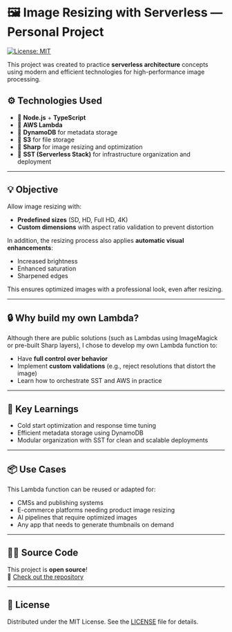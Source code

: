 # 🖼️ Image Resizing with Serverless — Personal Project  
[![License: MIT](https://img.shields.io/badge/License-MIT-yellow.svg)](LICENSE)

This project was created to practice **serverless architecture** concepts using modern and efficient technologies for high-performance image processing.

## ⚙️ Technologies Used

- 🔹 **Node.js** + **TypeScript**
- 🔹 **AWS Lambda**
- 🔹 **DynamoDB** for metadata storage
- 🔹 **S3** for file storage
- 🔹 **Sharp** for image resizing and optimization
- 🔹 **SST (Serverless Stack)** for infrastructure organization and deployment

---

## 💡 Objective

Allow image resizing with:

- **Predefined sizes** (SD, HD, Full HD, 4K)
- **Custom dimensions** with aspect ratio validation to prevent distortion

In addition, the resizing process also applies **automatic visual enhancements**:

- Increased brightness
- Enhanced saturation
- Sharpened edges

This ensures optimized images with a professional look, even after resizing.

---

## 🔒 Why build my own Lambda?

Although there are public solutions (such as Lambdas using ImageMagick or pre-built Sharp layers), I chose to develop my own Lambda function to:

- Have **full control over behavior**
- Implement **custom validations** (e.g., reject resolutions that distort the image)
- Learn how to orchestrate SST and AWS in practice

---

## 🧠 Key Learnings

- Cold start optimization and response time tuning
- Efficient metadata storage using DynamoDB
- Modular organization with SST for clean and scalable deployments

---

## 📦 Use Cases

This Lambda function can be reused or adapted for:

- CMSs and publishing systems
- E-commerce platforms needing product image resizing
- AI pipelines that require optimized images
- Any app that needs to generate thumbnails on demand

---

## 🧑‍💻 Source Code

This project is **open source**!  
🔗 [Check out the repository](https://github.com/Gabrielbm2/nodejs-serverless)

---

## 🪪 License

Distributed under the MIT License. See the [LICENSE](LICENSE) file for details.
